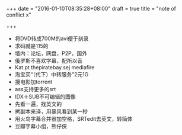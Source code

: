 +++
date = "2016-01-10T08:35:28+08:00"
draft = true
title = "note of conflict x"

+++



* 将DVD转成700M的avi便于刻录
* 求码就是115的
* 墙内：论坛，网盘，P2P，国外
* 俄罗斯不喜欢字幕，配所以音
* Kat.pt thepiratebay.sej mediafire
* 淘宝买“（代下）中转服务”2元1G
* 搜电影加torrent
* ass支持更多的srt
* IDX＋SUB不可编辑的图像
* 先看一遍，找英文的
* 拷副本来译，用暴风看到某一秒
* 用火鸟字幕合并器加空格，SRTedit去英文，转简体
* 豆瓣字幕小组，熊仔侠